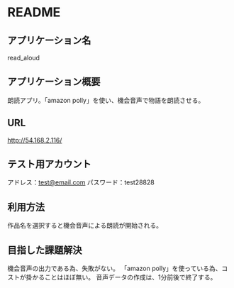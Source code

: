 # README

## アプリケーション名
read_aloud

## アプリケーション概要
朗読アプリ。「amazon polly」を使い、機会音声で物語を朗読させる。

## URL
http://54.168.2.116/

## テスト用アカウント
アドレス：test@email.com
パスワード：test28828

## 利用方法
作品名を選択すると機会音声による朗読が開始される。

## 目指した課題解決
機会音声の出力である為、失敗がない。
「amazon polly」を使っている為、コストが掛かることはほぼ無い。
音声データの作成は、1分前後で終了する。

<!-- ## 洗い出した要件


## 実装した機能についてのGIFと説明


## 実装予定の機能


## データベース設計


## ローカルでの動作方法
 -->
